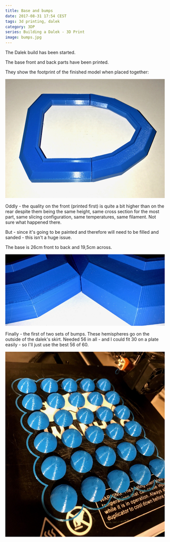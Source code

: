 ```yaml
---
title: Base and bumps
date: 2017-08-31 17:54 CEST
tags: 3d printing, dalek
category: 3DP
series: Building a Dalek - 3D Print
image: bumps.jpg
---
```


The Dalek build has been started.

The base front and back parts have been printed.

They show the footprint of the finished model when placed together:

![The two base parts placed together](base.jpg 'The two base parts placed together')

Oddly - the quality on the front (printed first) is quite a bit higher than on the rear despite them being the same height, same cross section for the most part, same slicing configuration, same temperatures, same filament. Not sure what happened there.

But - since it's going to be painted and therefore will need to be filled and sanded - this isn't a huge issue.

The base is 26cm front to back and 19,5cm across.

![Close-up of the base parts showing the rear (left) and front (right)](base_print_quality.jpg 'Close-up of the base parts showing the rear (left) and front (right)')

Finally - the first of two sets of bumps. These hemispheres go on the outside of the dalek's skirt. Needed 56 in all - and I could fit 30 on a plate easily - so I'll just use the best 56 of 60.

![Hemispheres on the build plate](bumps.jpg 'Hemispheres on the build plate')
